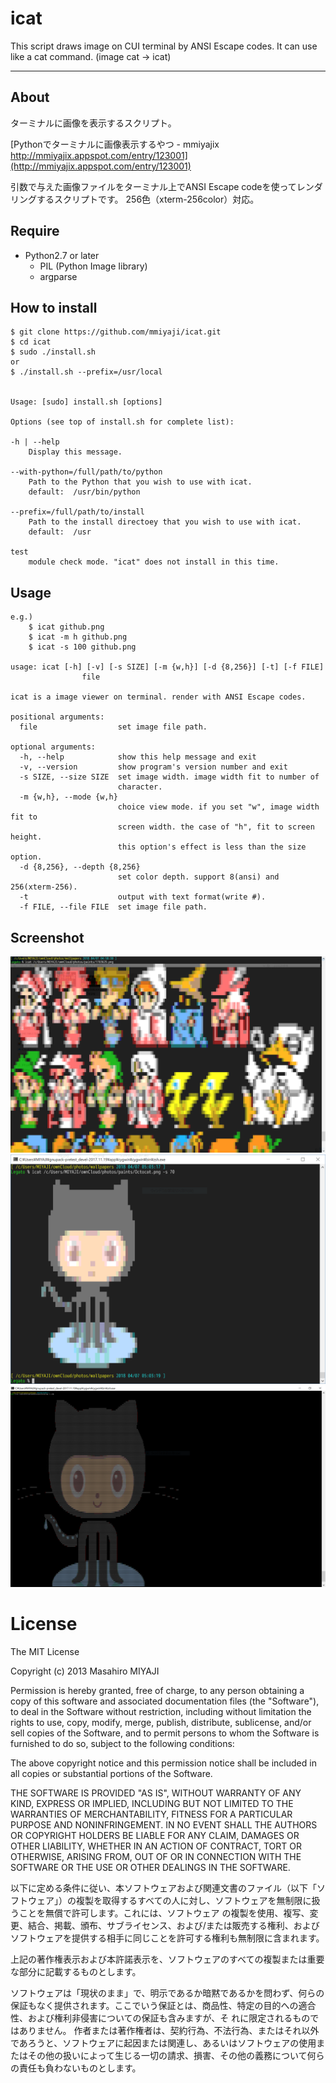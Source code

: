 icat
=====

This script draws image on CUI terminal by ANSI Escape codes.
It can use like a cat command. (image cat -> icat)

------------------
About
------
ターミナルに画像を表示するスクリプト。

[Pythonでターミナルに画像表示するやつ - mmiyajix http://mmiyajix.appspot.com/entry/123001](http://mmiyajix.appspot.com/entry/123001)

引数で与えた画像ファイルをターミナル上でANSI Escape codeを使ってレンダリングするスクリプトです。
256色（xterm-256color）対応。

Require
-----
- Python2.7 or later
    - PIL (Python Image Iibrary)
    - argparse

How to install
-----
    $ git clone https://github.com/mmiyaji/icat.git
    $ cd icat
    $ sudo ./install.sh
    or
    $ ./install.sh --prefix=/usr/local


    Usage: [sudo] install.sh [options]

    Options (see top of install.sh for complete list):

    -h | --help
        Display this message.

    --with-python=/full/path/to/python
        Path to the Python that you wish to use with icat.
        default:  /usr/bin/python

    --prefix=/full/path/to/install
        Path to the install directoey that you wish to use with icat.
        default:  /usr

    test
        module check mode. "icat" does not install in this time.


Usage
-----
    e.g.)
        $ icat github.png
        $ icat -m h github.png
        $ icat -s 100 github.png

    usage: icat [-h] [-v] [-s SIZE] [-m {w,h}] [-d {8,256}] [-t] [-f FILE]
                    file

    icat is a image viewer on terminal. render with ANSI Escape codes.

    positional arguments:
      file                  set image file path.

    optional arguments:
      -h, --help            show this help message and exit
      -v, --version         show program's version number and exit
      -s SIZE, --size SIZE  set image width. image width fit to number of
                            character.
      -m {w,h}, --mode {w,h}
                            choice view mode. if you set "w", image width fit to
                            screen width. the case of "h", fit to screen height.
                            this option's effect is less than the size option.
      -d {8,256}, --depth {8,256}
                            set color depth. support 8(ansi) and 256(xterm-256).
      -t                    output with text format(write #).
      -f FILE, --file FILE  set image file path.

Screenshot
-----
![icat1](https://raw.githubusercontent.com/mmiyaji/icat/master/screenshot/icat1.PNG)
![icat2](https://raw.githubusercontent.com/mmiyaji/icat/master/screenshot/icat2.PNG)
![icat3](https://raw.githubusercontent.com/mmiyaji/icat/master/screenshot/icat3.PNG)


# License
The MIT License


Copyright (c) 2013 Masahiro MIYAJI


Permission is hereby granted, free of charge, to any person obtaining a copy of this software and associated documentation files (the "Software"), to deal in the Software without restriction, including without limitation the rights to use, copy, modify, merge, publish, distribute, sublicense, and/or sell copies of the Software, and to permit persons to whom the Software is furnished to do so, subject to the following conditions:

The above copyright notice and this permission notice shall be included in all copies or substantial portions of the Software.

THE SOFTWARE IS PROVIDED "AS IS", WITHOUT WARRANTY OF ANY KIND, EXPRESS OR IMPLIED, INCLUDING BUT NOT LIMITED TO THE WARRANTIES OF MERCHANTABILITY, FITNESS FOR A PARTICULAR PURPOSE AND NONINFRINGEMENT. IN NO EVENT SHALL THE AUTHORS OR COPYRIGHT HOLDERS BE LIABLE FOR ANY CLAIM, DAMAGES OR OTHER LIABILITY, WHETHER IN AN ACTION OF CONTRACT, TORT OR OTHERWISE, ARISING FROM, OUT OF OR IN CONNECTION WITH THE SOFTWARE OR THE USE OR OTHER DEALINGS IN THE SOFTWARE.

以下に定める条件に従い、本ソフトウェアおよび関連文書のファイル（以下「ソフトウェア」）の複製を取得するすべての人に対し、ソフトウェアを無制限に扱うことを無償で許可します。これには、ソフトウェア
の複製を使用、複写、変更、結合、掲載、頒布、サブライセンス、および/または販売する権利、およびソフトウェアを提供する相手に同じことを許可する権利も無制限に含まれます。

上記の著作権表示および本許諾表示を、ソフトウェアのすべての複製または重要な部分に記載するものとします。

ソフトウェアは「現状のまま」で、明示であるか暗黙であるかを問わず、何らの保証もなく提供されます。ここでいう保証とは、商品性、特定の目的への適合性、および権利非侵害についての保証も含みますが、そ
れに限定されるものではありません。 作者または著作権者は、契約行為、不法行為、またはそれ以外であろうと、ソフトウェアに起因または関連し、あるいはソフトウェアの使用またはその他の扱いによって生じる一切の請求、損害、その他の義務について何らの責任も負わないものとします。
